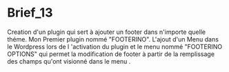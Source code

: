 # Brief_13

Creation d'un plugin qui sert à ajouter un footer dans n'importe quelle théme.
Mon Premier plugin nommé "FOOTERINO".
L'ajout d'un Menu dans le Wordpress lors de l 'activation du plugin et le menu nommé "FOOTERINO OPTIONS" qui permet
la modification de footer à partir de la remplissage des champs qu'ont visionné dans le menu . 
